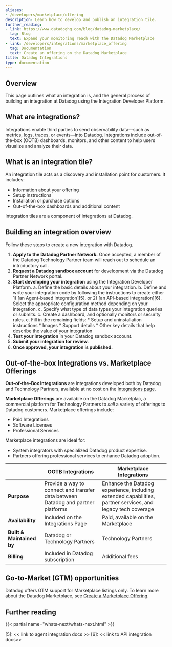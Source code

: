 ```yaml
---
aliases:
- /developers/marketplace/offering
description: Learn how to develop and publish an integration tile.
further_reading:
- link: https://www.datadoghq.com/blog/datadog-marketplace/
  tag: Blog
  text: Expand your monitoring reach with the Datadog Marketplace
- link: /developers/integrations/marketplace_offering
  tag: Documentation
  text: Create an offering on the Datadog Marketplace
title: Datadog Integrations
type: documentation
---
```

## Overview

This page outlines what an integration is, and the general process of building an integration at Datadog using the Integration Developer Platform.

## What are integrations?

Integrations enable third parties to send observability data—such as metrics, logs, traces, or events—into Datadog. Integrations include out-of-the-box (OOTB) dashboards, monitors, and other content to help users visualize and analyze their data. 

## What is an integration tile?

An integration tile acts as a discovery and installation point for customers. It includes:
* Information about your offering
* Setup instructions
* Installation or purchase options
* Out-of-the-box dashboards and additional content

Integration tiles are a component of integrations at Datadog. 

## Building an integration overview

Follow these steps to create a new integration with Datadog.

1. **Apply to the Datadog Partner Network.**
Once accepted, a member of the Datadog Technology Partner team will reach out to schedule an introductory call.
2. **Request a Datadog sandbox account** for development via the Datadog Partner Network portal.
3. **Start developing your integration** using the Integration Developer Platform.
    a. Define the basic details about your integration. 
    b. Define and write your integration code by following the instructions to create either 1) [an Agent-based integration][5], or 2) [an API-based integration][6]. Select the appropriate configuration method depending on your integration.
    c. Specify what type of data types your integration queries or submits.
    c. Create a dashboard, and optionally monitors or security rules. 
    c. Fill in the remaining fields:
        * Setup and uninstallation instructions
        * Images
        * Support details
        * Other key details that help describe the value of your integration
4. **Test your integration** in your Datadog sandbox account.
5. **Submit your integration for review.**
6. **Once approved, your integration is published.**

## Out-of-the-box Integrations vs. Marketplace Offerings

**Out-of-the-Box Integrations** are integrations developed both by Datadog and Technology Partners, available at no cost on the [Integrations page][2]. 

**Marketplace Offerings** are available on the Datadog Marketplac, a commercial platform for Technology Partners to _sell_ a variety of offerings to Datadog customers. Marketplace offerings include:
* Paid Integrations
* Software Licenses
* Professional Services
  
Marketplace integrations are ideal for:
* System integrators with specialized Datadog product expertise.
* Partners offering professional services to enhance Datadog adoption.

|                          | **OOTB Integrations**                                                                 | **Marketplace Integrations**                                                                                   |
|--------------------------|----------------------------------------------------------------------------------------|-----------------------------------------------------------------------------------------------------------------|
| **Purpose**              | Provide a way to connect and transfer data between Datadog and partner platforms     | Enhance the Datadog experience, including extended capabilities, partner services, and legacy tech coverage    |
| **Availability**         | Included on the Integrations Page                                                     | Paid, available on the Marketplace                                                                             |
| **Built & Maintained by**| Datadog or Technology Partners                                                        | Technology Partners                                                                                            |
| **Billing**              | Included in Datadog subscription                                                      | Additional fees                                               |

## Go-to-Market (GTM) opportunities

Datadog offers GTM support for Marketplace listings only. To learn more about the Datadog Marketplace, see [Create a Marketplace Offering][4].

## Further reading

{{< partial name="whats-next/whats-next.html" >}}

[1]: http://partners.datadoghq.com
[2]: /integrations
[3]: /marketplace
[4]: https://docs.datadoghq.com/developers/integrations/marketplace_offering/
[5]: << link to agent integration docs >> 
[6]: << link to API integration docs>> 
